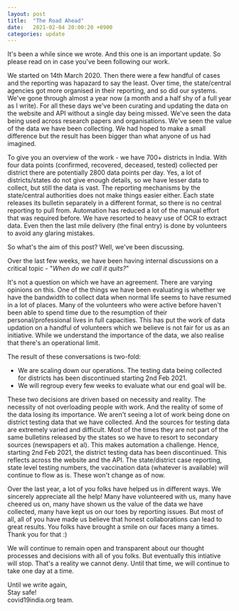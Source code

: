 ```yaml
---
layout: post
title:  "The Road Ahead"
date:   2021-02-04 20:00:20 +0900
categories: update
---
```


It's been a while since we wrote. And this one is an important update. So please read on in case you've been following our work.

We started on 14th March 2020. Then there were a few handful of cases and the reporting was hapazard to say the least. Over time, the state/central agencies got more organised in their reporting, and so did our systems. We've gone through almost a year now (a month and a half shy of a full year as I write). For all these days we've been curating and updating the data on the website and API without a single day being missed. We've seen the data being used across research papers and organisations. We've seen the value of the data we have been collecting. We had hoped to make a small difference but the result has been bigger than what anyone of us had imagined.

To give you an overview of the work - we have 700+ districts in India. With four data points (confirmed, recovered, deceased, tested) collected per district there are potentially 2800 data points per day. Yes, a lot of districts/states do not give enough details, so we have lesser data to collect, but still the data is vast. The reporting mechanisms by the state/central authorities does not make things easier either. Each state releases its bulletin separately in a different format, so there is no central reporting to pull from. Automation has reduced a lot of the manual effort that was required before. We have resorted to heavy use of OCR to extract data. Even then the last mile delivery (the final entry) is done by volunteers to avoid any glaring mistakes.

So what's the aim of this post? Well, we've been discussing.

Over the last few weeks, we have been having internal discussions on a critical topic - "_When do we call it quits?_"

It's not a question on which we have an agreement. There are varying opinions on this. One of the things we have been evaluating is whether we have the bandwidth to collect data when normal life seems to have resumed in a lot of places. Many of the volunteers who were active before haven't been able to spend time due to the resumption of their personal/professional lives in full capacities. This has put the work of data updation on a handful of volunteers which we believe is not fair for us as an initiative. While we understand the importance of the data, we also realise that there's an operational limit. 

The result of these conversations is two-fold:
- We are scaling down our operations. The testing data being collected for districts has been discontinued starting 2nd Feb 2021.
- We will regroup every few weeks to evaluate what our end goal will be.

These two decisions are driven based on necessity and reality. The necessity of not overloading people with work. And the reality of some of the data losing its importance. We aren't seeing a lot of work being done on district testing data that we have collected. And the sources for testing data are extremely varied and difficult. Most of the times they are not part of the same bulletins released by the states so we have to resort to secondary sources (newspapers et al). This makes automation a challenge. Hence, starting 2nd Feb 2021, the district testing data has been discontinued. This reflects across the website and the API. The state/district case reporting, state level testing numbers, the vaccination data (whatever is available) will continue to flow as is. These won't change as of now. 

Over the last year, a lot of you folks have helped us in different ways. We sincerely appreciate all the help! Many have volunteered with us, many have cheered us on, many have shown us the value of the data we have collected, many have kept us on our toes by reporting issues. But most of all, all of you have made us believe that honest collaborations can lead to great results. You folks have brought a smile on our faces many a times. Thank you for that :) 

We will continue to remain open and transparent about our thought processes and decisions with all of you folks. But eventually this intiative will stop. That's a reality we cannot deny. Until that time, we will continue to take one day at a time. 

Until we write again,  
Stay safe!  
covid19india.org team.
